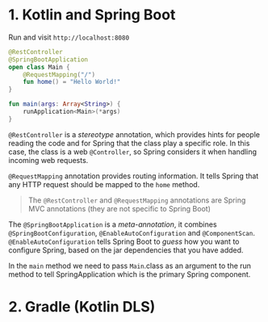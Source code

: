 # 1. Kotlin and Spring Boot

Run and visit `http://localhost:8080`

```kotlin
@RestController
@SpringBootApplication
open class Main {
    @RequestMapping("/")
    fun home() = "Hello World!"
}

fun main(args: Array<String>) {
    runApplication<Main>(*args)
}
```

`@RestController` is a *stereotype* annotation, which provides hints for people reading the code and for Spring that the class play a specific role. In this case, the class is a web `@Controller`, so Spring considers it when handling incoming web requests.

`@RequestMapping` annotation provides routing information. It tells Spring that any HTTP request should be mapped to the `home` method.

> The `@RestController` and `@RequestMapping` annotations are Spring MVC annotations (they are not specific to Spring Boot)

The `@SpringBootApplication` is a *meta-annotation*, it combines `@SpringBootConfiguration`, `@EnableAutoConfiguration` and `@ComponentScan`. `@EnableAutoConfiguration` tells Spring Boot to *guess* how you want to configure Spring, based on the jar dependencies that you have added.

In the `main` method we need to pass `Main`.class as an argument to the run method to tell SpringApplication which is the primary Spring component. 

# 2. Gradle (Kotlin DLS)
